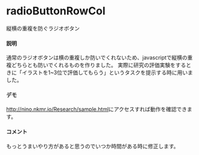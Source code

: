 # radioButtonRowCol
縦横の重複を防ぐラジオボタン

#### 説明
通常のラジオボタンは横の重複しか防いでくれないため、javascriptで縦横の重複どちらとも防いでくれるものを作りました。
実際に研究の評価実験をするときに「イラストを1~3位で評価してもらう」というタスクを提示する時に用いました。

#### デモ
<a>http://nino.nkmr.io/Research/sample.html</a>にアクセスすれば動作を確認できます。

#### コメント
もっとうまいやり方があると思うのでいつか時間がある時に修正します。
